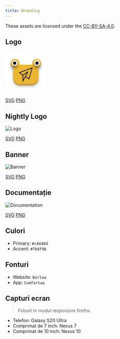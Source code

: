 ```yaml
---
title: Branding
---
```


These assets are licensed under the [CC-BY-SA-4.0](https://github.com/LinwoodDev/Butterfly/blob/develop/BRANDING_LICENSE).

## Logo

![Logo](/img/logo.svg)

[SVG](/img/logo.svg) [PNG](/img/logo.png)

## Nightly Logo

![Logo](/img/nightly.svg)

[SVG](/img/nightly.svg) [PNG](/img/nightly.png)

## Banner

![Banner](/img/banner.svg)

[SVG](/img/banner.svg) [PNG](/img/banner.png)

## Documentație

![Documentation](/img/docs.svg)

[SVG](/img/docs.svg) [PNG](/img/docs.png)

## Culori

- Primary: `#c4840d`
- Accent: `#7b8f96`

## Fonturi

- Website: `Barlow`
- App: `Comfortaa`

## Capturi ecran

> Folosit în modul responsive firefox

- Telefon: Galaxy S20 Ultra
- Comprimat de 7 inch: Nexus 7
- Comprimat de 10 inch: Nexus 10

